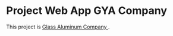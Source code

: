 # Project Web App GYA Company

This project is [Glass Aluminum Company ](https://gyacompany.com/).




